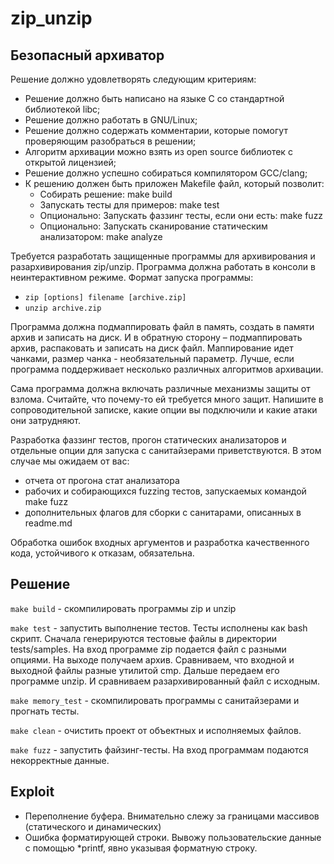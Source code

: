 # zip_unzip

## Безопасный архиватор

Решение должно удовлетворять следующим критериям:
- Решение должно быть написано на языке C со стандартной библиотекой libc;
- Решение должно работать в GNU/Linux;
- Решение должно содержать комментарии, которые помогут проверяющим разобраться в решении;
- Алгоритм архивации можно взять из open source библиотек с открытой лицензией;
- Решение должно успешно собираться компилятором GCC/clang;
- К решению должен быть приложен Makefile файл, который позволит:
  - Собирать решение: make build
  - Запускать тесты для примеров: make test
   - Опционально: Запускать фаззинг тесты, если они есть: make fuzz
   - Опционально: Запускать сканирование статическим анализатором: make analyze

Требуется разработать защищенные программы для архивирования и разархивирования zip/unzip. Программа должна работать в консоли в неинтерактивном режиме. Формат запуска программы: 
- `zip [options] filename [archive.zip]`
- `unzip archive.zip`

Программа должна подмаппировать файл в память, создать в памяти архив и записать на диск. И в обратную сторону – подмаппировать архив, распаковать и записать на диск файл. Маппирование идет чанками, размер чанка - необязательный параметр. Лучше, если программа поддерживает несколько различных алгоритмов архивации.

Сама программа должна включать различные механизмы защиты от взлома. Считайте, что почему-то ей требуется много защит. Напишите в сопроводительной записке, какие опции вы подключили и какие атаки они затрудняют.

Разработка фаззинг тестов, прогон статических анализаторов и отдельные опции для запуска с санитайзерами приветствуются. В этом случае мы ожидаем от вас:
- отчета от прогона стат анализатора
- рабочих и собирающихся fuzzing тестов, запускаемых командой make fuzz
- дополнительных флагов для сборки с санитарами, описанных в readme.md

Обработка ошибок входных аргументов и разработка качественного кода, устойчивого к отказам, обязательна.

## Решение

`make build` - скомпилировать программы zip и unzip

`make test` - запустить выполнение тестов. Тесты исполнены как bash скрипт.
Сначала генерируются тестовые файлы в директории tests/samples.
На вход программе zip подается файл c разными опциями. На выходе получаем 
архив. Сравниваем, что входной и выходной файлы разные утилитой cmp.
Дальше передаем его программе unzip. И сравниваем разархивированный файл с исходным.

`make memory_test` - скомпилировать программы с санитайзерами и прогнать тесты.

`make clean` - очистить проект от объектных и исполняемых файлов.

`make fuzz` - запустить файзинг-тесты. На вход программам подаются некорректные данные.

## Exploit

- Переполнение буфера.
Внимательно слежу за границами массивов (статического и динамических)
- Ошибка форматирующей строки.
Вывожу пользовательские данные с помощью *printf, явно указывая форматную строку.
